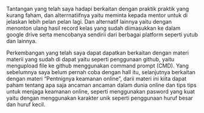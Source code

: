  <p>Tantangan yang telah saya hadapi berkaitan dengan praktik praktik yang kurang faham, dan alterrnatiifnya yaitu meminta kepada mentor untuk di jelaskan lebih pelan pelan lagi. Dan alternatif lainnya yaitu dengan menonton ulang hasil record kelas yang sudah diimasukkan ke dalam google drive serta mencobanya sendirii dari berbagai platform seperti yutub dan lainnya. </p>

 <p>Perkembangan yang telah saya dapat dapatkan berkaitan dengan materi materii yang sudah di dapat yaitu seperti penggunaan github, yaitu mengupload file ke github menggunakan command prompt (CMD). Yang sebelumnya saya belum pernah coba dengan hall itu, selanjutnya berkaitan dengan materi “Pentnignya keamanan online”, darii materi ini kiita dapat paham tentang apa saja ancaman ancaman dalam dunia online dan tips tips untuk menjaga keamanan online, seperti menggunakan pasword yang kuat yaitu dengan menggunakan karakter unik seperti penggunaan huruf besar dan huruf kecil. </p>
